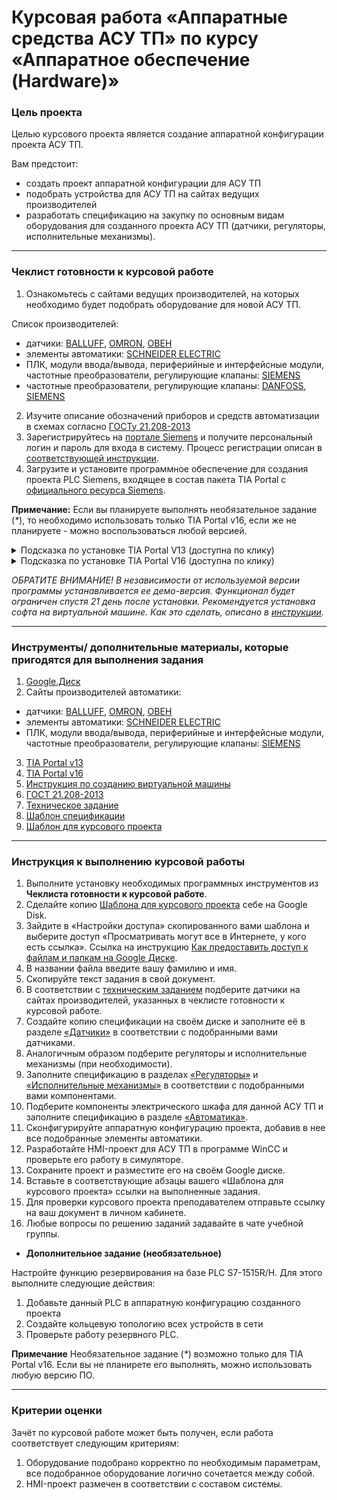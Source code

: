 # Курсовая работа «Аппаратные средства АСУ ТП» по курсу «Аппаратное обеспечение (Hardware)»

### Цель проекта

Целью курсового проекта является создание аппаратной конфигурации проекта АСУ ТП. 

Вам предстоит:

- создать проект аппаратной конфигурации для АСУ ТП
- подобрать устройства для АСУ ТП на сайтах ведущих производителей
- разработать спецификацию на закупку по основным видам оборудования для созданного проекта АСУ ТП (датчики, регуляторы, исполнительные механизмы).

-----

### Чеклист готовности к курсовой работе

1. Ознакомьтесь с сайтами ведущих производителей, на которых необходимо будет подобрать оборудование для новой АСУ ТП. 

Список производителей:
- датчики: [BALLUFF](https://www.balluff.com/ru-ru), [OMRON](https://industrial.omron.ru/ru/home), [ОВЕН](https://owen.ru/)
- элементы автоматики: [SCHNEIDER ELECTRIC](https://www.se.com/ru/ru/)
- ПЛК, модули ввода/вывода, периферийные и интерфейсные модули, частотные преобразователи, регулирующие клапаны: [SIEMENS](https://mall.industry.siemens.com/goos/WelcomePage.aspx?regionUrl=/ru&language=ru)
- частотные преобразователи, регулирующие клапаны: [DANFOSS](https://www.danfoss.com/ru-ru/), [SIEMENS](https://mall.industry.siemens.com/goos/WelcomePage.aspx?regionUrl=/ru&language=ru)
2. Изучите описание обозначений приборов и средств автоматизации в схемах согласно [ГОСТу 21.208-2013](https://mvif.ru/uslovnyie-oboznacheniya-priborov-i-sredstv-avtomatizaczii-v-sxemax-gost-21.404-85)
3. Зарегистрируйтесь на [портале Siemens](https://mall.industry.siemens.com/goos/WelcomePage.aspx?regionUrl=/ru&language=ru) и получите персональный логин и пароль для входа в систему. Процесс регистрации описан в [соответствующей инструкции](https://docs.google.com/presentation/d/1RPHvCE2OxBbHRMWSAV2E-HxscZvR2nRIZVHCy8hvjJE/edit?usp=sharing).
4. Загрузите и установите программное обеспечение для создания проекта PLC Siemens, входящее в состав пакета TIA Portal с [официального ресурса Siemens](https://support.industry.siemens.com/cs/document/78793685/simatic-step-7-(tia-portal)-v13-trial-download?dti=0&lc=en-DE).

**Примечание:** Если вы планируете выполнять необязательное задание (_*_), то необходимо использовать только TIA Portal v16, если же не планируете - можно воспользоваться любой версией.
<details>
  <summary> Подсказка по установке TIA Portal V13 (доступна по клику)</summary>
  
  
1. Скачайте все файлы по [ссылке](https://support.industry.siemens.com/cs/document/109745155/simatic-step-7-including-plcsim-v13-sp2-trial-download?dti=0&lc=en-DE) в две отдельные папки:
  - STEP 7 Professional V13 SP2 (DVD 1, DVD 2, SHA-256 checksum)
  ![image](https://github.com/netology-code/phd-homeworks/blob/main/6.6/Step7_1.png)
  - SIMATIC STEP 7 PLCSIM V13 SP2 for STEP 7 Basic and STEP 7 Professional (включая SHA-256 checksum)
    ![image](https://github.com/netology-code/phd-homeworks/blob/main/6.6/Step7_2.png)
2. Запустите установочный файл SIMATIC_STEP_7_Professional_V13_SP2_Upd4.exe, пройдите стандартную процедуру установки.
3. Запустите установочный файл SIMATIC_S7_PLCSIM_V13_SP2.exe, пройдите стандартную процедуру установки.

    ---
  
</details>

<details>
  <summary> Подсказка по установке TIA Portal V16 (доступна по клику) </summary>

1. Скачайте все файлы по [ссылке](https://support.industry.siemens.com/cs/document/109772803/simatic-step-7-incl-safety-and-wincc-v16-trial-download?dti=0&lc=en-KW) в две отдельные папки:
  - STEP 7 Professional V16 SP2 (DVD 1, DVD 2, SHA-256 checksum)
  ![image](https://github.com/netology-code/phd-homeworks/blob/main/6.10/Step7v16_1.png)
  - SIMATIC STEP 7 PLCSIM V16 SP2 for STEP 7 Basic and STEP 7 Professional (включая SHA-256 checksum)
    ![image](https://github.com/netology-code/phd-homeworks/blob/main/6.10/Step7v16_2.png)
2. Запустите установочный файл TIA_Portal_Step7_Prof_Safety_WINCC_Adv_Unified_V16.exe, пройдите стандартную процедуру установки.
3. Запустите установочный файл SIMATIC_S7PLCSIM_V16.exe, пройдите стандартную процедуру установки.

  -----
  
</details>
  
*ОБРАТИТЕ ВНИМАНИЕ! В независимости от используемой версии программы устанавливается ее демо-версия. Функционал будет ограничен спустя 21 день после установки. Рекомендуется установка софта на виртуальной машине. Как это сделать, описано в [инструкции](https://docs.google.com/presentation/d/1psnSlotXT7cr8ECnaZaTCDLnIyYOGUzCArLeydeRztY/edit?usp=sharing).*

------

### Инструменты/ дополнительные материалы, которые пригодятся для выполнения задания

1. [Google.Диск](https://drive.google.com/drive/u/0/my-drive)
2. Сайты производителей автоматики:
- датчики: [BALLUFF](https://www.balluff.com/ru-ru), [OMRON](https://industrial.omron.ru/ru/home), [ОВЕН](https://owen.ru/)
- элементы автоматики: [SCHNEIDER ELECTRIC](https://www.se.com/ru/ru/)
- ПЛК, модули ввода/вывода, периферийные и интерфейсные модули, частотные преобразователи, регулирующие клапаны: [SIEMENS](https://mall.industry.siemens.com/goos/WelcomePage.aspx?regionUrl=/ru&language=ru)
3. [TIA Portal v13](https://support.industry.siemens.com/cs/document/78793685/simatic-step-7-(tia-portal)-v13-trial-download?dti=0&lc=en-DE)
4. [TIA Portal v16](https://support.industry.siemens.com/cs/document/109772803/simatic-step-7-incl-safety-and-wincc-v16-trial-download?dti=0&lc=en-KW)
5. [Инструкция по созданию виртуальной машины](https://docs.google.com/presentation/d/1psnSlotXT7cr8ECnaZaTCDLnIyYOGUzCArLeydeRztY/edit?usp=sharing)
6. [ГОСТ 21.208-2013](https://mvif.ru/uslovnyie-oboznacheniya-priborov-i-sredstv-avtomatizaczii-v-sxemax-gost-21.404-85)
7. [Техническое задание](https://docs.google.com/document/d/1Q0ODET9wv9G1nzHl13mzmrpZ0cfT2YczUlS8IE5zFis/edit?usp=sharing)
8. [Шаблон спецификации](https://docs.google.com/spreadsheets/d/1aTwbcsF_Wrfi-dd64A1or906VzEMH9smy5EqbGPL0Jg/edit?usp=sharing)
9. [Шаблон для курсового проекта](https://docs.google.com/document/d/1Xz9LoDJ5GSJd0NKZgSEUXIXm_1DkrAzvoSbFq15mWaU/edit?usp=sharing)

-----

### Инструкция к выполнению курсовой работы

1. Выполните установку необходимых программных инструментов из **Чеклиста готовности к курсовой работе**.
2. Сделайте копию [Шаблона для курсового проекта](https://docs.google.com/document/d/1Xz9LoDJ5GSJd0NKZgSEUXIXm_1DkrAzvoSbFq15mWaU/edit?usp=sharing) себе на Google Disk.
3. Зайдите в «Настройки доступа» скопированного вами шаблона и выберите доступ «Просматривать могут все в Интернете, у кого есть ссылка». Ссылка на инструкцию [Как предоставить доступ к файлам и папкам на Google Диске](https://support.google.com/docs/answer/2494822?hl=ru&co=GENIE.Platform%3DDesktop).
4. В названии файла введите вашу фамилию и имя.
5. Скопируйте текст задания в свой документ.
6. В соответствии с [техническим заданием](https://docs.google.com/document/d/1Q0ODET9wv9G1nzHl13mzmrpZ0cfT2YczUlS8IE5zFis/edit?usp=sharing) подберите датчики на сайтах производителей, указанных в чеклисте готовности к курсовой работе.
7. Создайте копию спецификации на своём диске и заполните её в разделе [«Датчики»](https://docs.google.com/spreadsheets/d/1aTwbcsF_Wrfi-dd64A1or906VzEMH9smy5EqbGPL0Jg/edit#gid=340646123&range=A1) в соответствии с подобранными вами датчиками.
8. Аналогичным образом подберите регуляторы и исполнительные механизмы (при необходимости).
9. Заполните спецификацию в разделах [«Регуляторы»](https://docs.google.com/spreadsheets/d/1aTwbcsF_Wrfi-dd64A1or906VzEMH9smy5EqbGPL0Jg/edit#gid=930614803&range=A1) и [«Исполнительные механизмы»](https://docs.google.com/spreadsheets/d/1aTwbcsF_Wrfi-dd64A1or906VzEMH9smy5EqbGPL0Jg/edit#gid=934707263&range=A1) в соответствии с подобранными вами компонентами.
10. Подберите компоненты электрического шкафа для данной АСУ ТП и заполните спецификацию в разделе [«Автоматика»](https://docs.google.com/spreadsheets/d/1aTwbcsF_Wrfi-dd64A1or906VzEMH9smy5EqbGPL0Jg/edit#gid=581303739&range=A1).
11. Сконфигурируйте аппаратную конфигурацию проекта, добавив в нее все подобранные элементы автоматики. 
12. Разработайте HMI-проект для АСУ ТП в программе WinCC и проверьте его работу в симуляторе.
13. Сохраните проект и разместите его на своём Google диске.
14. Вставьте в соответствующие абзацы вашего «Шаблона для курсового проекта» ссылки на выполненные задания.
15. Для проверки курсового проекта преподавателем отправьте ссылку на ваш документ в личном кабинете.
16. Любые вопросы по решению заданий задавайте в чате учебной группы.

* **Дополнительное задание (необязательное)**

Настройте функцию резервирования на базе PLC S7-1515R/H. Для этого выполните следующие действия:
1. Добавьте данный PLC в аппаратную конфигурацию созданного проекта
2. Создайте кольцевую топологию всех устройств в сети
3. Проверьте работу резервного PLC.

**Примечание** Необязательное задание (_*_) возможно только для TIA Portal v16.
Если вы не планирете его выполнять, можно использовать любую версию ПО.

-----

### Критерии оценки

Зачёт по курсовой работе может быть получен, если работа соответствует следующим критериям:

1. Оборудование подобрано корректно по необходимым параметрам, все подобранное оборудование логично сочетается между собой.
2. HMI-проект размечен в соответствии с составом системы.
